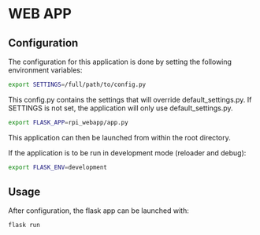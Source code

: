 # WEB APP

## Configuration
The configuration for this application is done by setting
the following environment variables:

``` bash
export SETTINGS=/full/path/to/config.py
```
This config.py contains the settings that will override default_settings.py. If SETTINGS is not set, the application will only use default_settings.py.

``` bash
export FLASK_APP=rpi_webapp/app.py
```
This application can then be launched from within the root directory.

If the application is to be run in development mode (reloader and debug):
``` bash
export FLASK_ENV=development
```

## Usage

After configuration, the flask app can be launched with:
``` bash
flask run
```




